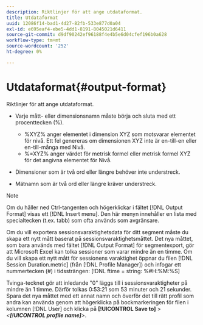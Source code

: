 ```yaml
---
description: Riktlinjer för att ange utdataformat.
title: Utdataformat
uuid: 12086f14-bad1-4d27-82fb-533e877d0a04
exl-id: e695eaf4-ebe5-4dd1-8191-8045021d6411
source-git-commit: d9df90242ef96188f4e4b5e6d04cfef196b0a628
workflow-type: tm+mt
source-wordcount: '252'
ht-degree: 0%

---
```


# Utdataformat{#output-format}

Riktlinjer för att ange utdataformat.

* Varje mått- eller dimensionsnamn måste börja och sluta med ett procenttecken (%).

   * %XYZ% anger elementet i dimension XYZ som motsvarar elementet för nivå. Ett fel genereras om dimensionen XYZ inte är en-till-en eller en-till-många med Nivå.
   * %=XYZ% anger värdet för metrisk formel eller metrisk formel XYZ för det angivna elementet för Nivå.

* Dimensioner som är två ord eller längre behöver inte understreck.
* Mätnamn som är två ord eller längre kräver understreck.

>[!NOTE]
>
>Om du håller ned Ctrl-tangenten och högerklickar i fältet [!DNL Output Format] visas ett [!DNL Insert menu]. Den här menyn innehåller en lista med specialtecken (t.ex. tabb) som ofta används som avgränsare.

Om du vill exportera sessionsvaraktighetsdata för ditt segment måste du skapa ett nytt mått baserat på sessionsvaraktighetsmåttet. Det nya måttet, som bara används med fältet [!DNL Output Format] för segmentexport, gör att Microsoft Excel kan tolka sessioner som varar mindre än en timme. Om du vill skapa ett nytt mått för sessionens varaktighet öppnar du filen [!DNL Session Duration.metric] (från [!DNL Profile Manager]) och infogar ett nummertecken (#) i tidssträngen: [!DNL ftime = string: %#H:%M:%S]

Tvinga-tecknet gör att inledande &quot;0&quot; läggs till i sessionsvaraktigheter på mindre än 1 timme. Därför tolkas 0:53:21 som 53 minuter och 21 sekunder. Spara det nya måttet med ett annat namn och överför det till rätt profil som andra kan använda genom att högerklicka på bockmarkeringen för filen i kolumnen [!DNL User] och klicka på **[!UICONTROL Save to]** > *&lt;**[!UICONTROL profile name]**>*.
